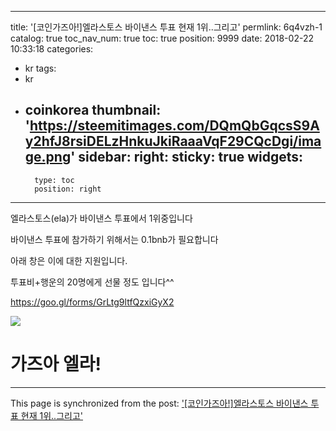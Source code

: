 
---
title: '[코인가즈아!]엘라스토스 바이낸스 투표 현재 1위..그리고'
permlink: 6q4vzh-1
catalog: true
toc_nav_num: true
toc: true
position: 9999
date: 2018-02-22 10:33:18
categories:
- kr
tags:
- kr
- coinkorea
thumbnail: 'https://steemitimages.com/DQmQbGqcsS9Ay2hfJ8rsiDELzHnkuJkiRaaaVqF29CQcDgi/image.png'
sidebar:
    right:
        sticky: true
widgets:
    -
        type: toc
        position: right
---


엘라스토스(ela)가 바이낸스 투표에서 1위중입니다

바이낸스 투표에 참가하기 위해서는 0.1bnb가 필요합니다

아래 창은 이에 대한 지원입니다.

투표비+행운의 20명에게 선물 정도 입니다^^


 https://goo.gl/forms/GrLtg9ltfQzxiGyX2

![](https://steemitimages.com/DQmQbGqcsS9Ay2hfJ8rsiDELzHnkuJkiRaaaVqF29CQcDgi/image.png)

# 가즈아 엘라!

- - -

This page is synchronized from the post: ['[코인가즈아!]엘라스토스 바이낸스 투표 현재 1위..그리고'](https://steemit.com/@virus707/6q4vzh-1)
